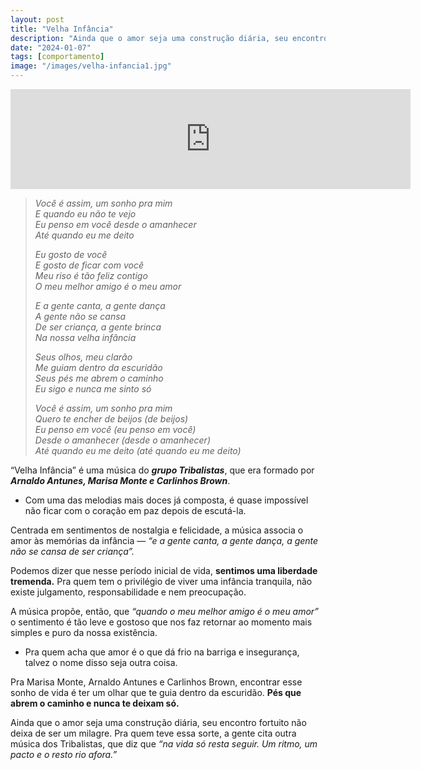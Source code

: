 ```yaml
---
layout: post
title: "Velha Infância"
description: "Ainda que o amor seja uma construção diária, seu encontro fortuito não deixa de ser um milagre"
date: "2024-01-07"
tags: [comportamento]
image: "/images/velha-infancia1.jpg"
---
```


<iframe src="https://w.soundcloud.com/player/?url=https%3A//api.soundcloud.com/tracks/57506067&color=%23ff5500&auto_play=false&hide_related=false&show_comments=true&show_user=true&show_reposts=false&show_teaser=true" loading="lazy" width="640" height="160" frameborder="0" webkitallowfullscreen mozallowfullscreen allowfullscreen></iframe>

> _Você é assim, um sonho pra mim_  
> _E quando eu não te vejo_  
> _Eu penso em você desde o amanhecer_  
> _Até quando eu me deito_
> 
> _Eu gosto de você_  
> _E gosto de ficar com você_  
> _Meu riso é tão feliz contigo_  
> _O meu melhor amigo é o meu amor_
> 
> _E a gente canta, a gente dança_  
> _A gente não se cansa_  
> _De ser criança, a gente brinca_  
> _Na nossa velha infância_
> 
> _Seus olhos, meu clarão_  
> _Me guiam dentro da escuridão_  
> _Seus pés me abrem o caminho_  
> _Eu sigo e nunca me sinto só_
> 
> _Você é assim, um sonho pra mim_  
> _Quero te encher de beijos (de beijos)_  
> _Eu penso em você (eu penso em você)_  
> _Desde o amanhecer (desde o amanhecer)_  
> _Até quando eu me deito (até quando eu me deito)_

“Velha Infância” é uma música do ***grupo Tribalistas***, que era formado por ***Arnaldo Antunes, Marisa Monte e Carlinhos Brown***.

-   Com uma das melodias mais doces já composta, é quase impossível não ficar com o coração em paz depois de escutá-la.
    

Centrada em sentimentos de nostalgia e felicidade, a música associa o amor às memórias da infância — _“e a gente canta, a gente dança, a gente não se cansa de ser criança”._

Podemos dizer que nesse período inicial de vida, **sentimos uma liberdade tremenda.**  Pra quem tem o privilégio de viver uma infância tranquila, não existe julgamento, responsabilidade e nem preocupação.

A música propõe, então, que _“quando o meu melhor amigo é o meu amor”_ o sentimento é tão leve e gostoso que nos faz retornar ao momento mais simples e puro da nossa existência.

-   Pra quem acha que amor é o que dá frio na barriga e insegurança, talvez o nome disso seja outra coisa.
    

Pra Marisa Monte, Arnaldo Antunes e Carlinhos Brown, encontrar esse sonho de vida é ter um olhar que te guia dentro da escuridão. **Pés que abrem o caminho e nunca te deixam só.**

Ainda que o amor seja uma construção diária, seu encontro fortuito não deixa de ser um milagre. Pra quem teve essa sorte, a gente cita outra música dos Tribalistas, que diz que  _“na vida só resta seguir. Um ritmo, um pacto e o resto rio afora.”_
